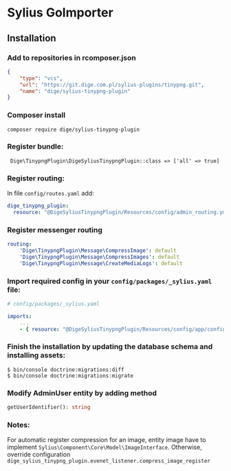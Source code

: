 # Sylius GoImporter

## Installation

### Add to repositories in rcomposer.json
```json
{
    "type": "vcs",
    "url": "https://git.dige.com.pl/sylius-plugins/tinypng.git",
    "name": "dige/sylius-tinypng-plugin"
}
```

### Composer install
```
composer require dige/sylius-tinypng-plugin
```

### Register bundle:
```
 Dige\TinypngPlugin\DigeSyliusTinypngPlugin::class => ['all' => true]
```

### Register routing:
In file `config/routes.yaml` add:
```yaml
dige_tinypng_plugin:
  resource: "@DigeSyliusTinypngPlugin/Resources/config/admin_routing.yml"
```

### Register messenger routing
```yaml
routing:
    'Dige\TinypngPlugin\Message\CompressImage': default
    'Dige\TinypngPlugin\Message\CompressImages': default
    'Dige\TinypngPlugin\Message\CreateMediaLogs': default
```

### Import required config in your `config/packages/_sylius.yaml` file:

```yaml
# config/packages/_sylius.yaml

imports:
    ...
    - { resource: "@DigeSyliusTinypngPlugin/Resources/config/app/config.yml" }
```


### Finish the installation by updating the database schema and installing assets:

```
$ bin/console doctrine:migrations:diff
$ bin/console doctrine:migrations:migrate
```

### Modify AdminUser entity by adding method
```php
getUserIdentifier(): string
```


### Notes:
For automatic register compression for an image, entity image have to implement `Sylius\Component\Core\Model\ImageInterface`.
Otherwise, override configuration `dige_sylius_tinypng_plugin.evenet_listener.compress_image_register`
